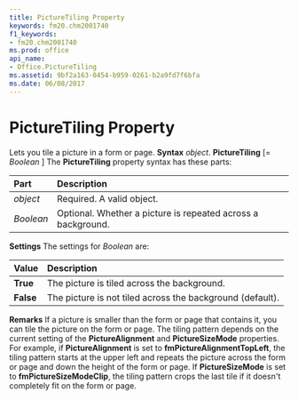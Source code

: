 ```yaml
---
title: PictureTiling Property
keywords: fm20.chm2001740
f1_keywords:
- fm20.chm2001740
ms.prod: office
api_name:
- Office.PictureTiling
ms.assetid: 9bf2a163-0454-b959-0261-b2a9fd7f6bfa
ms.date: 06/08/2017
---
```



# PictureTiling Property



Lets you tile a picture in a form or page.
 **Syntax**
 _object_. **PictureTiling** [= _Boolean_ ]
The **PictureTiling** property syntax has these parts:


|**Part**|**Description**|
|:-----|:-----|
| _object_|Required. A valid object.|
| _Boolean_|Optional. Whether a picture is repeated across a background.|
 **Settings**
The settings for  _Boolean_ are:


|**Value**|**Description**|
|:-----|:-----|
|**True**|The picture is tiled across the background.|
|**False**|The picture is not tiled across the background (default).|
 **Remarks**
If a picture is smaller than the form or page that contains it, you can tile the picture on the form or page.
The tiling pattern depends on the current setting of the **PictureAlignment** and **PictureSizeMode** properties. For example, if **PictureAlignment** is set to **fmPictureAlignmentTopLeft**, the tiling pattern starts at the upper left and repeats the picture across the form or page and down the height of the form or page. If **PictureSizeMode** is set to **fmPictureSizeModeClip**, the tiling pattern crops the last tile if it doesn't completely fit on the form or page.

